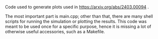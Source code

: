 Code used to generate plots used in https://arxiv.org/abs/2403.00094 .

The most important part is main.cpp; other than that, there are many shell scripts for running the simulation or plotting the results. 
This code was meant to be used once for a specific purpose, hence it is missing a lot of otherwise useful accessories, such as a Makefile.
